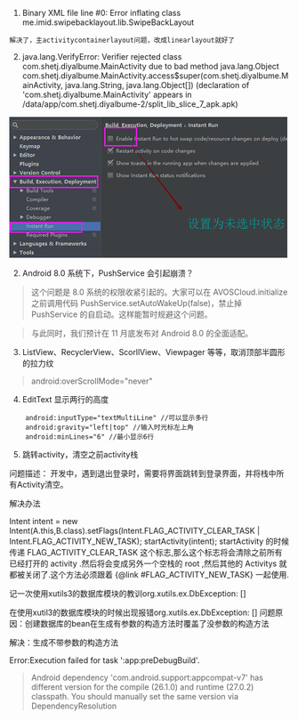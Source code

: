 1. Binary XML file line #0: Error inflating class me.imid.swipebacklayout.lib.SwipeBackLayout

```
解决了，主activitycontainerlayout问题，改成linearlayout就好了
```

2. java.lang.VerifyError: Verifier rejected class com.shetj.diyalbume.MainActivity due to bad method java.lang.Object com.shetj.diyalbume.MainActivity.access$super(com.shetj.diyalbume.MainActivity, java.lang.String, java.lang.Object[]) (declaration of 'com.shetj.diyalbume.MainActivity' appears in /data/app/com.shetj.diyalbume-2/split_lib_slice_7_apk.apk)

![](829069-20170527153651654-1670126881.png)


2. Android 8.0 系统下，PushService 会引起崩溃？

>这个问题是 8.0 系统的权限收紧引起的。大家可以在 AVOSCloud.initialize 之前调用代码 PushService.setAutoWakeUp(false)，禁止掉 PushService 的自启动。这样能暂时规避这个问题。

>与此同时，我们预计在 11 月底发布对 Android 8.0 的全面适配。

3. ListView、RecyclerView、ScorllView、Viewpager 等等，取消顶部半圆形的拉力纹

>android:overScrollMode="never"

4. EditText 显示两行的高度
```
    android:inputType="textMultiLine" //可以显示多行
    android:gravity="left|top" //输入时光标左上角
    android:minLines="6" //最小显示6行
 ```
 5. 跳转activity，清空之前activity栈

 问题描述：
 开发中，遇到退出登录时，需要将界面跳转到登录界面，并将栈中所有Activity清空。

 解决办法

 Intent intent = new Intent(A.this,B.class).setFlags(Intent.FLAG_ACTIVITY_CLEAR_TASK | Intent.FLAG_ACTIVITY_NEW_TASK);
 startActivity(intent);
 startActivity 的时候传递 FLAG_ACTIVITY_CLEAR_TASK 这个标志,那么这个标志将会清除之前所有已经打开的 activity .然后将会变成另外一个空栈的 root ,然后其他的 Activitys 就都被关闭了.这个方法必须跟着 {@link #FLAG_ACTIVITY_NEW_TASK} 一起使用.

记一次使用xutils3的数据库模块的教训org.xutils.ex.DbException: <init> []

在使用xutil3的数据库模块的时候出现报错org.xutils.ex.DbException: <init> []
问题原因：创建数据库的bean在生成有参数的构造方法时覆盖了没参数的构造方法

解决：生成不带参数的构造方法


Error:Execution failed for task ':app:preDebugBuild'.
> Android dependency 'com.android.support:appcompat-v7' has different version for the compile (26.1.0) and runtime (27.0.2) classpath. You should manually set the same version via DependencyResolution